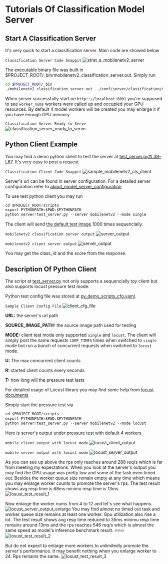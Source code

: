 # Tutorials Of Classification Model Server

## Start A Classification Server

It's very quick to start a classification server. Main code are showed below

`Classification Server Code Snappit`
![strat_a_mobilenetv2_server](../resources/images/start_a_mobilenetv2_server.png)

The executable binary file was built in $PROJECT_ROOT/_bin/mobilenetv2_classification_server.out. Simply run

```bash
cd $PROJECT_ROOT/_bin
./mobilenetv2_classification_server.out ../conf/server/classification/mobilenetv2/mobilenetv2_server_config.ini
```

When server successfully start on `http:://localhost:8091` you're supposed to see `worker_nums` workers were called up and occupied your GPU resources. By default 4 model workers will be created you may enlarge it if you have enough GPU memory.

`Classification Server Ready to Serve`
![classification_server_ready_to_serve](../resources/images/mobilenetv2_server_ready.png)

## Python Client Example

You may find a demo python client to test the server at [test_server.py#L39-L67](../scripts/server/test_server.py). It's very easy to post a request

`Classification Client Code Snappit`
![sample_mobilenetv2_cls_client](../resources/images/mobilenetv2_sample_client.png)

Server's url can be found in server configuration. For a detailed server configuration refer to [about_model_server_configuration](../docs/about_model_server_configuration.md)

To use test python client you may run

```python
cd $PROJECT_ROOT/scripts
export PYTHONPATH=$PWD:$PYTHONPATH
python server/test_server.py --server mobilenetv2 --mode single
```

The client will send [the default test image](../demo_data/model_test_input/classification/ILSVRC2012_val_00000003.JPEG) 1000 times sequencially.

`mobilenetv2 classification server output`
![server_output](../resources/images/exam_server_output.png)

`mobilenetv2 client server output`
![server_output](../resources/images/exam_client_output.png)

You may get the class_id and the score from the response.

## Description Of Python Client

The script at [test_server.py](../scripts/server/test_server.py) not only supports a sequencially toy client but also supports locust pressure test mode.

Python test config file was stored at [py_demo_scripts_cfg.yaml](../conf/py_demo/py_demo_script_cfg.yaml).

`Sample Client Config File`
![client_cfg_file](../resources/images/sample_client_cfg.png)

**URL:** the server's url path

**SOURCE_IMAGE_PATH:** the source image path used for testing

**MODE:** client test mode only supported `single` and `locust`. The client will simply post the same requests `LOOP_TIMES` times when switched to `single` mode but run a bunch of concurrent requests when switched to `locust` mode.

**U:** The max concurrent client counts

**R:** started client counts every seconds

**T:** how long will the pressure test lasts

For detailed usage of Locust library you may find some help from [locust documents](https://docs.locust.io/en/stable/)

Simply start the pressure test via

```python
cd $PROJECT_ROOT/scripts
export PYTHONPATH=$PWD:$PYTHONPATH
python server/test_server.py --server mobilenetv2 --mode locust
```

Here is server's output under pressure test with default 4 workers

`mobile client output with locust mode`
![locust_client_output](../resources/images/locust_client_output.png)

`mobile server output with locust mode`
![locust_server_output](../resources/images/locust_server_output.png)

As you can see up above the rps only reaches around 288 req/s which is far from meeting my expectations. When you look at the server's output you may find the GPU usage was pretty low and some of the task even timed out. Besides the worker queue size remain empty at any time which means you may enlarge worker counts to promote the server's rps. The test result shows avg resp time is 68ms minimu resp time is 13ms.
![losust_test_result_1](../resources/images/locust_test_result_1.png)

Now enlarge the worker nums from 4 to 12 and let's see what happens.
![locust_server_output_enlarge](../resources/images/locust_server_output_enlarge.png)
You may find almost no timed out task and worker queue size remains at least one worker. Gpu utilization also rise a lot. The test result shows avg resp time reduced to 35ms minimu resp time remains around 13ms and the rps reaches 546 req/s which is almost the same speed as model's inference benchmark result. :fire::fire::fire:
![losust_test_result_2](../resources/images/locust_test_result_2.png)

But do not expect to enlarge more workers to unlimitedly promote the server's performance. It may benefit nothing when you enlarge worker to 24. Rps remains the same.
![losust_test_result_3](../resources/images/locust_test_result_3.png)
